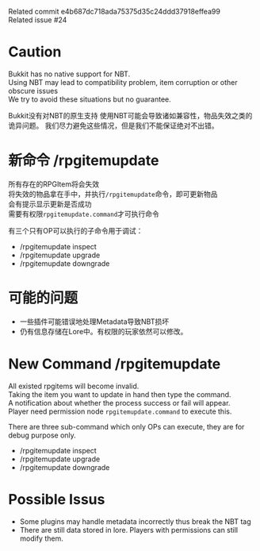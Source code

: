 Related commit e4b687dc718ada75375d35c24ddd37918effea99  
Related issue #24

# Caution
Bukkit has no native support for NBT.  
Using NBT may lead to compatibility problem, item corruption or other obscure issues  
We try to avoid these situations but no guarantee.  

Bukkit没有对NBT的原生支持
使用NBT可能会导致诸如兼容性，物品失效之类的诡异问题。
我们尽力避免这些情况，但是我们不能保证绝对不出错。

# 新命令 /rpgitemupdate
所有存在的RPGItem将会失效  
将失效的物品拿在手中，并执行`/rpgitemupdate`命令，即可更新物品  
会有提示显示更新是否成功  
需要有权限`rpgitemupdate.command`才可执行命令

有三个只有OP可以执行的子命令用于调试：


- /rpgitemupdate inspect
- /rpgitemupdate upgrade
- /rpgitemupdate downgrade

# 可能的问题

- 一些插件可能错误地处理Metadata导致NBT损坏
- 仍有信息存储在Lore中。有权限的玩家依然可以修改。

# New Command /rpgitemupdate
All existed rpgitems will become invalid.  
Taking the item you want to update in hand then type the command.  
A notification about whether the process success or fail will appear.  
Player need permission node `rpgitemupdate.command` to execute this.

There are three sub-command which only OPs can execute, they are for debug purpose only.

- /rpgitemupdate inspect
- /rpgitemupdate upgrade
- /rpgitemupdate downgrade

# Possible Issus

- Some plugins may handle metadata incorrectly thus break the NBT tag
- There are still data stored in lore. Players with permissions can still modify them.